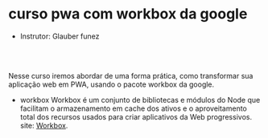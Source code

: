 # curso pwa com workbox da google

* Instrutor: Glauber funez

<br>
<br>

Nesse curso iremos abordar de uma forma prática, como transformar sua aplicação web em PWA, usando o pacote workbox da google.

* workbox
Workbox é um conjunto de bibliotecas e módulos do Node que facilitam o armazenamento em cache dos ativos e o aproveitamento total dos recursos usados para criar aplicativos da Web progressivos.<br>
site: [Workbox](https://developers.google.com/web/tools/workbox/).
